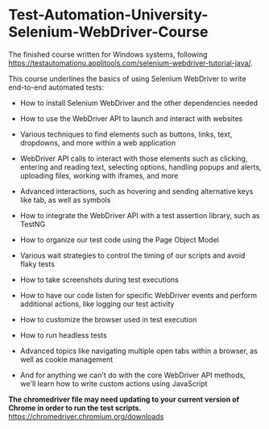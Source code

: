 # Test-Automation-University-Selenium-WebDriver-Course
The finished course written for Windows systems, following https://testautomationu.applitools.com/selenium-webdriver-tutorial-java/.

This course underlines the basics of using Selenium WebDriver to write end-to-end automated tests:

- How to install Selenium WebDriver and the other dependencies needed

- How to use the WebDriver API to launch and interact with websites

- Various techniques to find elements such as buttons, links, text, dropdowns, and more within a web application

- WebDriver API calls to interact with those elements such as clicking, entering and reading text, selecting options, handling popups and alerts, uploading files, working with iframes, and more

- Advanced interactions, such as hovering and sending alternative keys like tab, as well as symbols

- How to integrate the WebDriver API with a test assertion library, such as TestNG

- How to organize our test code using the Page Object Model

- Various wait strategies to control the timing of our scripts and avoid flaky tests

- How to take screenshots during test executions

- How to have our code listen for specific WebDriver events and perform additional actions, like logging our test activity

- How to customize the browser used in test execution

- How to run headless tests

- Advanced topics like navigating multiple open tabs within a browser, as well as cookie management

- And for anything we can't do with the core WebDriver API methods, we'll learn how to write custom actions using JavaScript

 **The chromedriver file may need updating to your current version of Chrome in order to run the test scripts.**
 https://chromedriver.chromium.org/downloads
